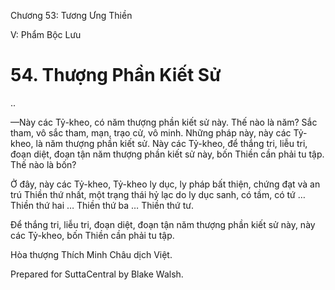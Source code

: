  

Chương 53: Tương Ưng Thiền

V: Phẩm Bộc Lưu

# 54\. Thượng Phần Kiết Sử

..

—Này các Tỷ-kheo, có năm thượng phần kiết sử này. Thế nào là năm? Sắc tham, vô sắc tham, mạn, trạo cử, vô minh. Những pháp này, này các Tỷ-kheo, là năm thượng phần kiết sử. Này các Tỷ-kheo, để thắng tri, liễu tri, đoạn diệt, đoạn tận năm thượng phần kiết sử này, bốn Thiền cần phải tu tập. Thế nào là bốn?

Ở đây, này các Tỷ-kheo, Tỷ-kheo ly dục, ly pháp bất thiện, chứng đạt và an trú Thiền thứ nhất, một trạng thái hỷ lạc do ly dục sanh, có tầm, có tứ … Thiền thứ hai … Thiền thứ ba … Thiền thứ tư.

Ðể thắng tri, liễu tri, đoạn diệt, đoạn tận năm thượng phần kiết sử này, này các Tỷ-kheo, bốn Thiền cần phải tu tập.

Hòa thượng Thích Minh Châu dịch Việt.

Prepared for SuttaCentral by Blake Walsh.